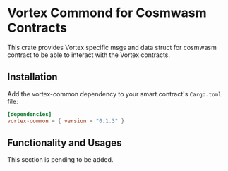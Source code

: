 # Vortex Commond for Cosmwasm Contracts

This crate provides Vortex specific msgs and data struct for cosmwasm contract to be able to interact with the Vortex contracts.

## Installation

Add the vortex-common dependency to your smart contract's `Cargo.toml` file:

```toml
[dependencies]
vortex-common = { version = "0.1.3" }
```

## Functionality and Usages

This section is pending to be added.
